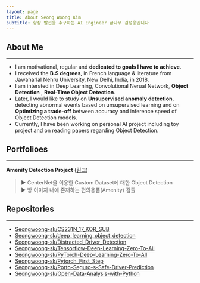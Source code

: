 ```yaml
---
layout: page
title: About Seong Woong Kim
subtitle: 항상 발전을 추구하는 AI Engineer 꿈나무 김성웅입니다
---
```



## About Me
---
- I am motivational, regular and **dedicated to goals I have to achieve**. 
- I received the **B.S degrees**, in French language & literature from Jawaharlal Nehru University, New Delhi, India, in 2018.  
- I am intersted in Deep Learning, Convolutional Nerual Network, **Object Detection** , **Real-Time Object Detection**.  
- Later, I would like to study on **Unsupervised anomaly detection**, detecting abnormal events based on unsupervised learning and on **Optimizing a trade-off** between accuracy and inference speed of Object Detection models.  
- Currently, I have been working on personal AI project including toy project and on reading papers regarding Object Detection.       
  
  
   
   
## Portfolioes
---
**Amenity Detection Project** ([링크](https://inflearnaiportfolio.github.io/2021-07-05-airbnb-clone-project-amenity-detection/)) 
> ▶ CenterNet을 이용한 Custom Dataset에 대한 Object Detection   
> ▶ 방 이미지 내에 존재하는 편의용품(Amenity) 검출 

    
    
## Repositories
---
- [Seongwoong-sk/CS231N_17_KOR_SUB](https://github.com/Seongwoong-sk/CS231N_17_KOR_SUB)
- [Seongwoong-sk/deep_learning_object_detection](https://github.com/Seongwoong-sk/deep_learning_object_detection)
- [Seongwoong-sk/Distracted_Driver_Detection](https://github.com/Seongwoong-sk/Distracted_Driver_Detection)
- [Seongwoong-sk/Tensorflow-Deep-Learning-Zero-To-All](https://github.com/Seongwoong-sk/Tensorflow-Deep-Learning-Zero-To-All)
- [Seongwoong-sk/PyTorch-Deep-Learning-Zero-To-All](https://github.com/Seongwoong-sk/PyTorch-Deep-Learning-Zero-To-All)
- [Seongwoong-sk/Pytorch_First_Step](https://github.com/Seongwoong-sk/Pytorch_First_Step)
- [Seongwoong-sk/Porto-Seguro-s-Safe-Driver-Prediction](https://github.com/Seongwoong-sk/Porto-Seguro-s-Safe-Driver-Prediction)
- [Seongwoong-sk/Open-Data-Analysis-with-Python](https://github.com/Seongwoong-sk/Open-Data-Analysis-with-Python)
